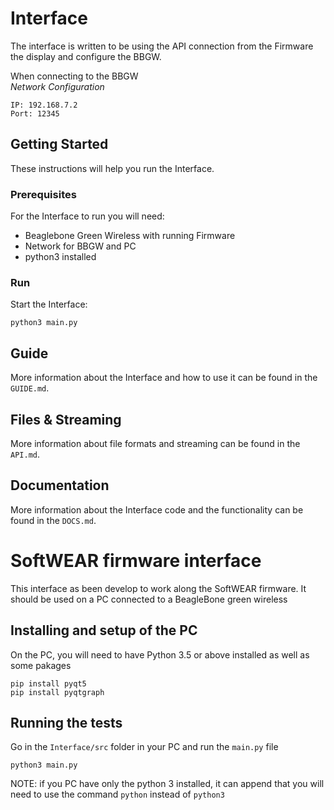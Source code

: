 # Interface

The interface is written to be using the API connection from the Firmware the display and configure the BBGW.

When connecting to the BBGW<br>
*Network Configuration*
```
IP: 192.168.7.2
Port: 12345
```

## Getting Started

These instructions will help you run the Interface.

### Prerequisites

For the Interface to run you will need:
* Beaglebone Green Wireless with running Firmware
* Network for BBGW and PC
* python3 installed

### Run

Start the Interface:
```
python3 main.py
```

## Guide

More information about the Interface and how to use it can be found in the `GUIDE.md`.

## Files & Streaming

More information about file formats and streaming can be found in the `API.md`.

## Documentation

More information about the Interface code and the functionality can be found in the `DOCS.md`.

# SoftWEAR firmware interface
 
This interface as been develop to work along the SoftWEAR firmware. It should be used on a PC connected to a BeagleBone green wireless

## Installing and setup of the PC

On the PC, you will need to have Python 3.5 or above installed as well as some pakages

```
pip install pyqt5
pip install pyqtgraph
```


## Running the tests

Go in the `Interface/src` folder in your PC and run the `main.py` file

```
python3 main.py
```

NOTE: if you PC have only the python 3 installed, it can append that you will need to use the command `python` instead of `python3`

